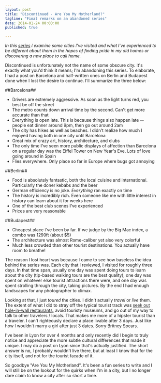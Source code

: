 ```yaml
---
layout: post
title: "Discontinued - Are You My Motherland?"
tagline: "Final remarks on an abandoned series"
date: 2014-01-24 00:00:00
published: true

---
```


_In this [series](/blog/are-you-my-motherland) I examine some cities I've 
visited and what I've experienced to be different about them in the hopes of 
finding pride in my old homes or discovering a new place to call home._

Discontinued is unfortunately not the name of some obscure city. It's exactly 
what you'd think it means; I'm abandoning this series. To elaborate, I had a 
post on Barcelona and half-written ones on Berlin and Budapest done when I lost 
the desire to continue. I'll summarize the three below:

##Barcelona##

- Drivers are extremely aggressive. As soon as the light turns red, you best be 
off the street
- The metro counts down arrival time by the second. Can't get more accurate than 
that
- Everything is open late. This is because things also happen late -- people eat 
dinner around 9pm, then go out around 2am
- The city has hikes as well as beaches. I didn't realize how much I enjoyed 
having both in one city until Barcelona
- Great mix of crazy art, history, architecture, and clubs
- The only time I've seen more public displays of affection than Barcelona on a 
regular day was the Eiffel Tower on New Year's Eve. Lots of love going around in 
Spain
- Flies everywhere. Only place so far in Europe where bugs got annoying

##Berlin##

- Food is absolutely fantastic, both the local cuisine and international.  
Particularly the doner kebabs and the beer
- German efficiency is no joke. _Everything_ ran exactly on time
- The history is incredibly rich. Even someone like me with little interest in 
history can learn about it for weeks here
- One of the best club scenes I've experienced
- Prices are very reasonable

##Budapest##

- Cheapest place I've been by far. If we judge by the Big Mac index, a combo was 
1290ft (about $5)
- The architecture was almost Rome-caliber yet also very colorful
- Much less crowded than other tourist destinations. You actually have room to 
breathe!

The reason I lost heart was because I came to see how baseless the idea behind 
the series was. Each city that I reviewed, I visited for roughly three days. In 
that time span, usually one day was spent doing tours to learn about the city 
(tip-based walking tours are the best quality), one day was spent on whatever 
else tourist attractions there were, and one day was spent strolling through the 
  city, taking pictures. By the end I had enough landscapes for any photographer 
  to climax.

Looking at that, I just _toured_ the cities. I didn't actually _travel_ or 
_live_ them. The extent of what I did to stray off the typical tourist track was 
[seek out hole-in-wall restaurants](/blog/lean-traveling), avoid touristy 
museums, and go out of my way to talk to other travelers / locals. That makes me 
more of a hipster tourist than a traveler. I can't righteously declare a place 
livable after 3 days. Just like how I wouldn't marry a girl after just 3 dates. 
Sorry Britney Spears.

I've been in Lyon for over 4 months and only recently did I begin to truly 
notice and appreciate the more subtle cultural differences that made it unique. 
I may do a post on Lyon since that's actually justified. The short answer is no, 
I probably wouldn't live there, but at least I know that for the city itself, 
and not for the tourist facade of it.

So goodbye "Are You My Motherland". It's been a fun series to write and I will 
still be on the lookout for the quirks when I'm in a city, but I no longer dare 
claim to know a city after so short a time.
